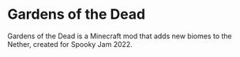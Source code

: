 # Gardens of the Dead

Gardens of the Dead is a Minecraft mod that adds new biomes to the Nether, created for Spooky Jam 2022.
